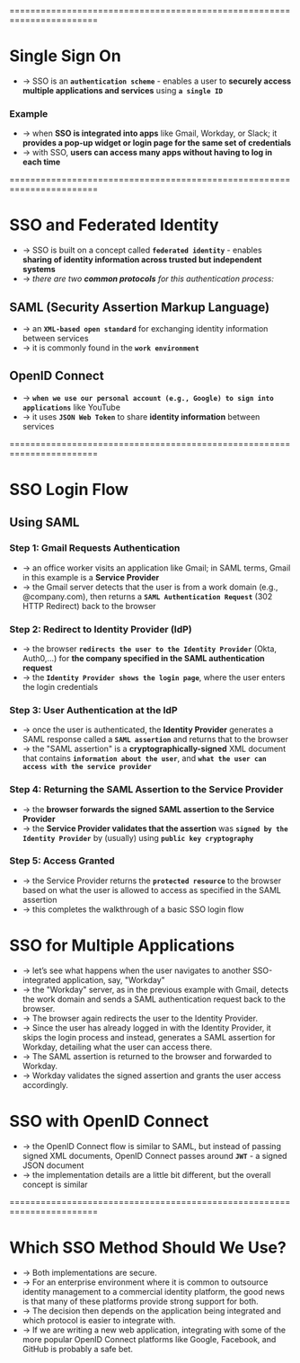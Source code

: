 =======================================================================
# Single Sign On
* -> SSO is an **`authentication scheme`** - enables a user to **securely access multiple applications and services** using **`a single ID`**

### Example
* -> when **SSO is integrated into apps** like Gmail, Workday, or Slack; it **provides a pop-up widget or login page for the same set of credentials**
* -> with SSO, **users can access many apps without having to log in each time**

=======================================================================
# SSO and Federated Identity
* -> SSO is built on a concept called **`federated identity`** - enables **sharing of identity information across trusted but independent systems**
* -> _there are two **common protocols** for this authentication process:_

## SAML (Security Assertion Markup Language)
* -> an **`XML-based open standard`** for exchanging identity information between services
* -> it is commonly found in the **`work environment`**

## OpenID Connect
* -> **`when we use our personal account (e.g., Google) to sign into applications`** like YouTube
* -> it uses **`JSON Web Token`** to share **identity information** between services

=======================================================================
# SSO Login Flow 

## Using SAML

### Step 1: Gmail Requests Authentication
* -> an office worker visits an application like Gmail; in SAML terms, Gmail in this example is a **Service Provider**
* -> the Gmail server detects that the user is from a work domain (e.g., @company.com), then returns a **`SAML Authentication Request`** (302 HTTP Redirect) back to the browser

### Step 2: Redirect to Identity Provider (IdP)
* -> the browser **`redirects the user to the Identity Provider`** (Okta, Auth0,...) for **the company specified in the SAML authentication request**
* -> the **`Identity Provider shows the login page`**, where the user enters the login credentials

### Step 3: User Authentication at the IdP
* -> once the user is authenticated, the **Identity Provider** generates a SAML response called a **`SAML assertion`** and returns that to the browser
* -> the "SAML assertion" is a **cryptographically-signed** XML document that contains **`information about the user`**, and **`what the user can access with the service provider`**

### Step 4: Returning the SAML Assertion to the Service Provider
* -> the **browser forwards the signed SAML assertion to the Service Provider**
* -> the **Service Provider validates that the assertion** was **`signed by the Identity Provider`** by (usually) using **`public key cryptography`**

### Step 5: Access Granted
* -> the Service Provider returns the **`protected resource`** to the browser based on what the user is allowed to access as specified in the SAML assertion
* -> this completes the walkthrough of a basic SSO login flow

# SSO for Multiple Applications
* -> let’s see what happens when the user navigates to another SSO-integrated application, say, "Workday"
* -> the "Workday" server, as in the previous example with Gmail, detects the work domain and sends a SAML authentication request back to the browser.
* -> The browser again redirects the user to the Identity Provider.
* -> Since the user has already logged in with the Identity Provider, it skips the login process and instead, generates a SAML assertion for Workday, detailing what the user can access there.
* -> The SAML assertion is returned to the browser and forwarded to Workday.
* -> Workday validates the signed assertion and grants the user access accordingly.

# SSO with OpenID Connect
* -> the OpenID Connect flow is similar to SAML, but instead of passing signed XML documents, OpenID Connect passes around **`JWT`** - a signed JSON document
* -> the implementation details are a little bit different, but the overall concept is similar

=======================================================================
# Which SSO Method Should We Use?
* -> Both implementations are secure.
* -> For an enterprise environment where it is common to outsource identity management to a commercial identity platform, the good news is that many of these platforms provide strong support for both.
* -> The decision then depends on the application being integrated and which protocol is easier to integrate with.
* -> If we are writing a new web application, integrating with some of the more popular OpenID Connect platforms like Google, Facebook, and GitHub is probably a safe bet.


